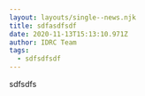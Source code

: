 ```yaml
---
layout: layouts/single--news.njk
title: sdfasdfsdf
date: 2020-11-13T15:13:10.971Z
author: IDRC Team
tags:
  - sdfsdfsdf
---
```

sdfsdfs